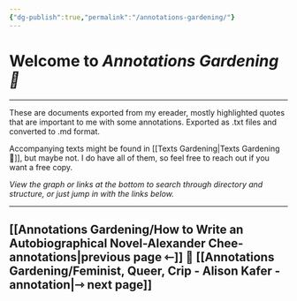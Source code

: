 ```yaml
---
{"dg-publish":true,"permalink":"/annotations-gardening/"}
---
```



# Welcome to *Annotations Gardening 📑*

---

These are documents exported from my ereader, mostly highlighted quotes that are important to me with some annotations. Exported as .txt files and converted to .md format. 

Accompanying texts might be found in [[Texts Gardening\|Texts Gardening 📖]], but maybe not. I do have all of them, so feel free to reach out if you want a free copy.

*View the graph or links at the bottom to search through directory and structure, or just jump in with the links below.*

---
## [[Annotations Gardening/How to Write an Autobiographical Novel-Alexander Chee-annotations\|previous page ⇽]]  📑  [[Annotations Gardening/Feminist, Queer, Crip - Alison Kafer - annotation\|⇾ next page]]